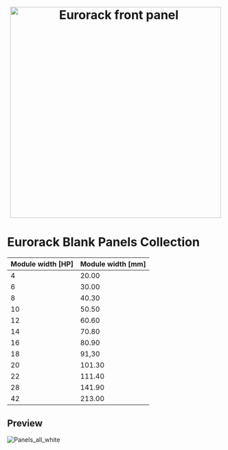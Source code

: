 <h1 align="center">
  <br>
  <img src="https://user-images.githubusercontent.com/4960853/100156169-780bf400-2e76-11eb-8d44-0ac909425711.png" alt="Eurorack front panel" width="491">
  <br>
</h1>


# Eurorack Blank Panels Collection

| Module width [HP] | Module width [mm] |
|----------|----------------|
| 4        | 20.00 |
| 6        | 30.00 |
| 8        | 40.30 |
| 10        | 50.50 |
| 12        | 60.60 |
| 14        | 70.80 |
| 16        | 80.90 |
| 18        | 91,30 |
| 20        | 101.30 |
| 22        | 111.40 |
| 28        | 141.90 |
| 42        | 213.00 |


## Preview

![Panels_all_white](https://user-images.githubusercontent.com/4960853/99857601-8f3aa100-2b59-11eb-8800-cfbcc50da3a0.png)

